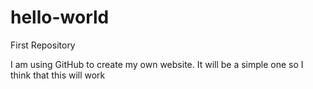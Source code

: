 # hello-world
First Repository 

I am using GitHub to create my own website. 
It will be a simple one so I think that this will work 
